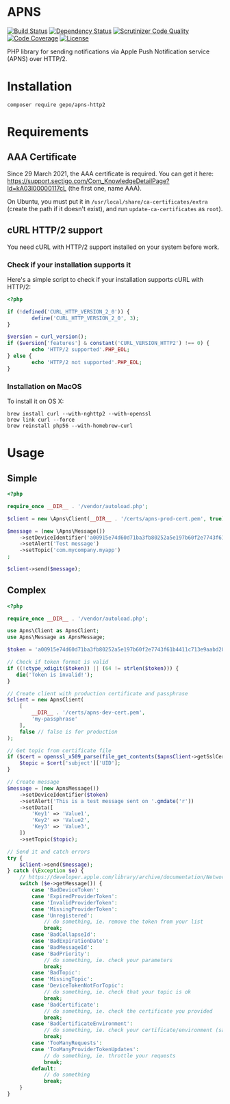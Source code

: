 # APNS

[![Build Status](https://travis-ci.org/gepo/apns-http2.svg?branch=master)](https://travis-ci.org/gepo/apns-http2)
[![Dependency Status](https://www.versioneye.com/user/projects/57891926c3d40f003caa3071/badge.svg)](https://www.versioneye.com/user/projects/57891926c3d40f003caa3071)
[![Scrutinizer Code Quality](https://scrutinizer-ci.com/g/gepo/apns-http2/badges/quality-score.png?b=master)](https://scrutinizer-ci.com/g/gepo/apns-http2/?branch=master)
[![Code Coverage](https://scrutinizer-ci.com/g/gepo/apns-http2/badges/coverage.png?b=master)](https://scrutinizer-ci.com/g/gepo/apns-http2/?branch=master)
[![License](https://img.shields.io/badge/license-MIT-blue.svg)](https://github.com/gepo/apns-http2/blob/master/LICENSE)

PHP library for sending notifications via Apple Push Notification service (APNS) over HTTP/2.

# Installation

```
composer require gepo/apns-http2
```

# Requirements

## AAA Certificate

Since 29 March 2021, the AAA certificate is required. You can get it here: https://support.sectigo.com/Com_KnowledgeDetailPage?Id=kA03l00000117cL (the first one, name AAA).

On Ubuntu, you must put it in `/usr/local/share/ca-certificates/extra` (create the path if it doesn't exist), and run `update-ca-certificates` as `root`).

## cURL HTTP/2 support

You need cURL with HTTP/2 support installed on your system before work.

### Check if your installation supports it

Here's a simple script to check if your installation supports cURL with HTTP/2:

```php
<?php

if (!defined('CURL_HTTP_VERSION_2_0')) {
        define('CURL_HTTP_VERSION_2_0', 3);
}

$version = curl_version();
if ($version['features'] & constant('CURL_VERSION_HTTP2') !== 0) {
        echo 'HTTP/2 supported'.PHP_EOL;
} else {
        echo 'HTTP/2 not supported'.PHP_EOL;
}
```

### Installation on MacOS

To install it on OS X:
```
brew install curl --with-nghttp2 --with-openssl
brew link curl --force
brew reinstall php56 --with-homebrew-curl
```

# Usage

## Simple

```php
<?php

require_once __DIR__ . '/vendor/autoload.php';

$client = new \Apns\Client(__DIR__ . '/certs/apns-prod-cert.pem', true); // true is for sandbox

$message = (new \Apns\Message())
    ->setDeviceIdentifier('a00915e74d60d71ba3fb80252a5e197b60f2e7743f61b4411c713e9aabd2854f')
    ->setAlert('Test message')
    ->setTopic('com.mycompany.myapp')
;

$client->send($message);
```

## Complex

```php
<?php

require_once __DIR__ . '/vendor/autoload.php';

use Apns\Client as ApnsClient;
use Apns\Message as ApnsMessage;

$token = 'a00915e74d60d71ba3fb80252a5e197b60f2e7743f61b4411c713e9aabd2854f';

// Check if token format is valid
if ((!ctype_xdigit($token)) || (64 != strlen($token))) {
   die('Token is invalid!');
}

// Create client with production certificate and passphrase
$client = new ApnsClient(
    [
        __DIR__ . '/certs/apns-dev-cert.pem',
        'my-passphrase'
    ], 
    false // false is for production
);

// Get topic from certificate file
if ($cert = openssl_x509_parse(file_get_contents($apnsClient->getSslCert()[0]))) {
    $topic = $cert['subject']['UID'];
}

// Create message
$message = (new ApnsMessage())
    ->setDeviceIdentifier($token)
    ->setAlert('This is a test message sent on '.gmdate('r'))
    ->setData([
        'Key1' => 'Value1',
        'Key2' => 'Value2',
        'Key3' => 'Value3',
    ])
    ->setTopic($topic);

// Send it and catch errors
try {
    $client->send($message);
} catch (\Exception $e) {
    // https://developer.apple.com/library/archive/documentation/NetworkingInternet/Conceptual/RemoteNotificationsPG/CommunicatingwithAPNs.html#//apple_ref/doc/uid/TP40008194-CH11-SW17
    switch ($e->getMessage()) {
        case 'BadDeviceToken':
        case 'ExpiredProviderToken':
        case 'InvalidProviderToken':
        case 'MissingProviderToken':
        case 'Unregistered':
            // do something, ie. remove the token from your list
            break;
        case 'BadCollapseId':
        case 'BadExpirationDate':
        case 'BadMessageId':
        case 'BadPriority':
            // do something, ie. check your parameters
            break;
        case 'BadTopic':
        case 'MissingTopic':
        case 'DeviceTokenNotForTopic':
            // do something, ie. check that your topic is ok
            break;
        case 'BadCertificate':
            // do something, ie. check the certificate you provided
            break;
        case 'BadCertificateEnvironment':
            // do something, ie. check your certificate/environment (sandbox or production)
            break;
        case 'TooManyRequests':
        case 'TooManyProviderTokenUpdates':
            // do something, ie. throttle your requests
            break;
        default:
            // do something
            break;
    }
} 
```
